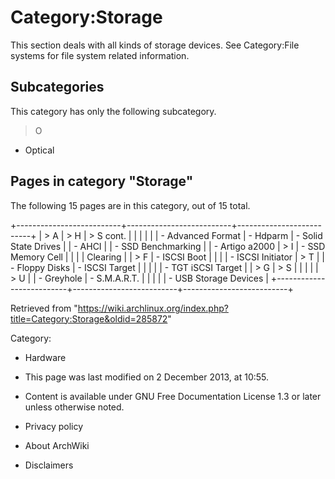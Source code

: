 Category:Storage
================

This section deals with all kinds of storage devices. See Category:File
systems for file system related information.

Subcategories
-------------

This category has only the following subcategory.

> O

-   Optical

Pages in category "Storage"
---------------------------

The following 15 pages are in this category, out of 15 total.

+--------------------------+--------------------------+--------------------------+
| > A                      | > H                      | > S cont.                |
|                          |                          |                          |
| -   Advanced Format      | -   Hdparm               | -   Solid State Drives   |
| -   AHCI                 |                          | -   SSD Benchmarking     |
| -   Artigo a2000         | > I                      | -   SSD Memory Cell      |
|                          |                          |     Clearing             |
| > F                      | -   ISCSI Boot           |                          |
|                          | -   ISCSI Initiator      | > T                      |
| -   Floppy Disks         | -   ISCSI Target         |                          |
|                          |                          | -   TGT iSCSI Target     |
| > G                      | > S                      |                          |
|                          |                          | > U                      |
| -   Greyhole             | -   S.M.A.R.T.           |                          |
|                          |                          | -   USB Storage Devices  |
+--------------------------+--------------------------+--------------------------+

Retrieved from
"https://wiki.archlinux.org/index.php?title=Category:Storage&oldid=285872"

Category:

-   Hardware

-   This page was last modified on 2 December 2013, at 10:55.
-   Content is available under GNU Free Documentation License 1.3 or
    later unless otherwise noted.
-   Privacy policy
-   About ArchWiki
-   Disclaimers
